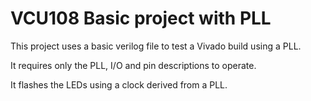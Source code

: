 # VCU108 Basic project with PLL

This project uses a basic verilog file to test a Vivado build using a PLL.

It requires only the PLL, I/O and pin descriptions to operate.

It flashes the LEDs using a clock derived from a PLL.
